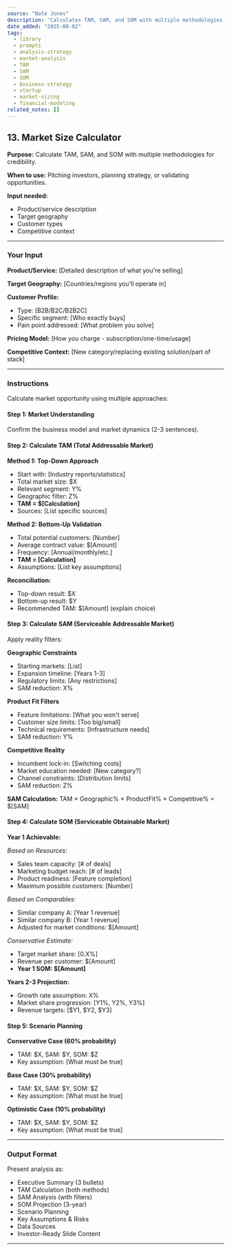 ```yaml
---
source: "Nate Jones"
description: "Calculates TAM, SAM, and SOM with multiple methodologies for credibility."
date_added: "2025-08-02"
tags:
  - library
  - prompts
  - analysis-strategy
  - market-analysis
  - TAM
  - SAM
  - SOM
  - business-strategy
  - startup
  - market-sizing
  - financial-modeling
related_notes: []
---
```

## 13. Market Size Calculator

**Purpose:** Calculate TAM, SAM, and SOM with multiple methodologies for credibility.

**When to use:** Pitching investors, planning strategy, or validating opportunities.

**Input needed:**

*   Product/service description
*   Target geography
*   Customer types
*   Competitive context

---

### Your Input

**Product/Service:** [Detailed description of what you're selling]

**Target Geography:** [Countries/regions you'll operate in]

**Customer Profile:**

*   Type: [B2B/B2C/B2B2C]
*   Specific segment: [Who exactly buys]
*   Pain point addressed: [What problem you solve]

**Pricing Model:** [How you charge - subscription/one-time/usage]

**Competitive Context:** [New category/replacing existing solution/part of stack]

---

### Instructions

Calculate market opportunity using multiple approaches:

#### Step 1: Market Understanding

Confirm the business model and market dynamics (2-3 sentences).

#### Step 2: Calculate TAM (Total Addressable Market)

**Method 1: Top-Down Approach**

*   Start with: [Industry reports/statistics]
*   Total market size: $X
*   Relevant segment: Y%
*   Geographic filter: Z%
*   **TAM = $[Calculation]**
*   Sources: [List specific sources]

**Method 2: Bottom-Up Validation**

*   Total potential customers: [Number]
*   Average contract value: $[Amount]
*   Frequency: [Annual/monthly/etc.]
*   **TAM = [Calculation]**
*   Assumptions: [List key assumptions]

**Reconciliation:**

*   Top-down result: $X
*   Bottom-up result: $Y
*   Recommended TAM: $[Amount] (explain choice)

#### Step 3: Calculate SAM (Serviceable Addressable Market)

Apply reality filters:

**Geographic Constraints**

*   Starting markets: [List]
*   Expansion timeline: [Years 1-3]
*   Regulatory limits: [Any restrictions]
*   SAM reduction: X%

**Product Fit Filters**

*   Feature limitations: [What you won't serve]
*   Customer size limits: [Too big/small]
*   Technical requirements: [Infrastructure needs]
*   SAM reduction: Y%

**Competitive Reality**

*   Incumbent lock-in: [Switching costs]
*   Market education needed: [New category?]
*   Channel constraints: [Distribution limits]
*   SAM reduction: Z%

**SAM Calculation:** TAM × Geographic% × ProductFit% × Competitive% = $[SAM]

#### Step 4: Calculate SOM (Serviceable Obtainable Market)

**Year 1 Achievable:**

*Based on Resources:*

*   Sales team capacity: [# of deals]
*   Marketing budget reach: [# of leads]
*   Product readiness: [Feature completion]
*   Maximum possible customers: [Number]

*Based on Comparables:*

*   Similar company A: [Year 1 revenue]
*   Similar company B: [Year 1 revenue]
*   Adjusted for market conditions: $[Amount]

*Conservative Estimate:*

*   Target market share: [0.X%]
*   Revenue per customer: $[Amount]
*   **Year 1 SOM: $[Amount]**

**Years 2-3 Projection:**

*   Growth rate assumption: X%
*   Market share progression: [Y1%, Y2%, Y3%]
*   Revenue targets: [$Y1, $Y2, $Y3]

#### Step 5: Scenario Planning

**Conservative Case (60% probability)**

*   TAM: $X, SAM: $Y, SOM: $Z
*   Key assumption: [What must be true]

**Base Case (30% probability)**

*   TAM: $X, SAM: $Y, SOM: $Z
*   Key assumption: [What must be true]

**Optimistic Case (10% probability)**

*   TAM: $X, SAM: $Y, SOM: $Z
*   Key assumption: [What must be true]

---

### Output Format

Present analysis as:

*   Executive Summary (3 bullets)
*   TAM Calculation (both methods)
*   SAM Analysis (with filters)
*   SOM Projection (3-year)
*   Scenario Planning
*   Key Assumptions & Risks
*   Data Sources
*   Investor-Ready Slide Content

---
